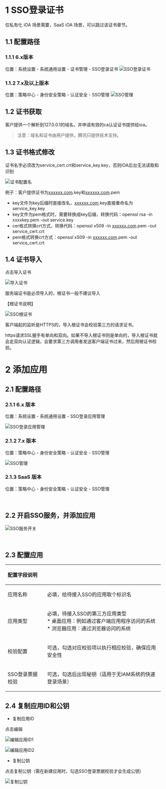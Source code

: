 # 1 SSO登录证书
仅私有化 iOA 场景需要，SaaS iOA 场景，可以跳过该证书章节。
## 1.1 配置路径
### 1.1.1 6.x版本
位置：系统设置 - 系统通用设置 - 证书管理 - SSO登录证书
![SSO登录证书](https://github.com/pengfeihuu/ioa-open-doc/raw/master/resource/sso/client/SSO登录证书.png)

### 1.1.2 7.x及以上版本
位置：策略中心 - 身份安全策略 - 认证安全 - SSO管理
![SSO管理](https://github.com/pengfeihuu/ioa-open-doc/raw/master/resource/sso/client/SSO管理.png)

## 1.2 证书获取
客户提供一个解析到127.0.0.1的域名，并申请有效的ca认证证书提供给ioa。
> 注意：域名和证书由用户提供，腾讯只提供技术支持。

## 1.3 证书格式修改
证书名字必须改为service\_cert.crt和service\_key.key，否则iOA后台无法读取和识别

![证书配置名](https://github.com/pengfeihuu/ioa-open-doc/raw/master/resource/sso/client/证书配置名.png)

例子：客户提供证书为[xxxxxx.com](http://xxxxxx.com).key和[xxxxxx.com](http://xxxxxx.com).pem

- key文件为key后缀时直接改名，[xxxxxx.com](http://xxxxxx.com).key直接重命名为service\_key.key
- key文件为pem格式时，需要转换成key后缀，转换代码：openssl rsa -in xxxxkey.pem -out service.key
- cer格式转换crt方式，转换代码：openssl x509 -in [xxxxxx.com](http://xxxxxx.com).pem -out service\_cert.crt
- pem格式转换crt方式：openssl x509 -in [xxxxxx.com](http://xxxxxx.com).pem -out service\_cert.crt
## 1.4 证书导入
点击导入证书

![导入证书](https://github.com/pengfeihuu/ioa-open-doc/raw/master/resource/sso/client/导入证书.png)

服务端证书是必须导入的，根证书一般不建议导入

【根证书说明】

![SSO根证书](https://github.com/pengfeihuu/ioa-open-doc/raw/master/resource/sso/client/SSO根证书.png)

客户端起的监听是HTTPS的，导入根证书会校验第三方的请求证书。

https请求SSL握手有单向和双向。如果不导入根证书则是单向的，导入根证书就会走双向认证逻辑，会要求第三方调用者发送客户端证书过来，然后用根证书校验。

# 2 添加应用
## 2.1 配置路径
### 2.1.1 6.x 版本
位置：系统设置 - 系统通用设置 - SSO登录应用管理

![SSO登录应用管理](https://github.com/pengfeihuu/ioa-open-doc/raw/master/resource/sso/client/SSO登录应用管理.png)
### 2.1.2 7.x 版本
位置：策略中心 - 身份安全策略 - 认证安全 - SSO管理

![SSO管理](https://github.com/pengfeihuu/ioa-open-doc/raw/master/resource/sso/client/SSO管理.png)

### 2.1.3 SaaS 版本
位置：策略中心 - 身份安全策略 - 认证安全 - SSO管理

<br/>

## 2.2 开启SSO服务，并添加应用
![SSO服务开关](https://github.com/pengfeihuu/ioa-open-doc/raw/master/resource/sso/client/SSO服务开关.png)

<br/>

## 2.3 配置应用

|<p></p><p>配置字段说明</p>||
| :- | :- |
|<p></p><p>应用名称</p>|<p></p><p>必填，给待接入SSO的应用取个标识名</p>|
|<p></p><p>应用类型</p>|<p></p><p>必填，待接入SSO的第三方应用类型<br/>* 桌面应用：例如通过客户端应用程序访问的系统<br/>* 浏览器应用：通过浏览器访问的系统</p>|
|<p></p><p>校验配置</p>|<p></p><p>可选，勾选对应校验项以执行相应校验，确保应用安全性</p>|
|<p></p><p>SSO登录票据校验</p>|<p></p><p>可选，勾选后出现秘钥（适用于无IAM系统的快速登录场景）</p>|
## 2.4 复制应用ID和公钥
- 复制应用ID

点击编辑

![编辑应用ID1](https://github.com/pengfeihuu/ioa-open-doc/raw/master/resource/sso/client/编辑应用ID1.png)

![编辑应用ID2](https://github.com/pengfeihuu/ioa-open-doc/raw/master/resource/sso/client/编辑应用ID2.png)

- 复制公钥

点击复制公钥（需在新建应用时，勾选SSO登录票据校验才会生成公钥）

![复制公钥](https://github.com/pengfeihuu/ioa-open-doc/raw/master/resource/sso/client/复制公钥.png)

